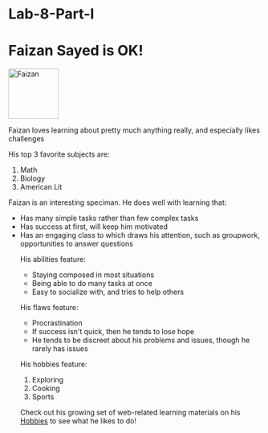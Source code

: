 # Lab-8-Part-I

<!DOCTYPE html>
<html>

<head>
    <title>Lab 8.1: My Webpage</title>
    <meta charset="utf-8">
    <link rel="stylesheet" href="styles.css">
    <meta name="description" content="Lab 8.1\ webpage">
</head>

<body>
    <h1>Faizan Sayed is OK!</h1>
    <img src="Lab 8.1 Pic.jpeg" alt="Faizan" title="A stunning portrait of Faizan" height="100" width="100">
    <p>Faizan loves learning about pretty much anything really, and especially likes challenges</p>
    <p>His top 3 favorite subjects are:</p>
    <ol>
        <li>Math</li>
        <li>Biology</li>
        <li>American Lit</li>
    </ol>
    <p>Faizan is an interesting speciman. He does well with learning that:</p>
    <ul>
        <li>Has many simple tasks rather than few complex tasks</li>
        <li>Has success at first, will keep him motivated</li>
        <li>Has an engaging class to which draws his attention, such as groupwork, opportunities to answer questions
        </li>
        <p>His abilities feature:</p>
        <ul>
            <li>Staying composed in most situations</li>
            <li>Being able to do many tasks at once</li>
            <li>Easy to socialize with, and tries to help others</li>
        </ul>
        <p>His flaws feature:</p>
        <ul>
            <li>Procrastination</li>
            <li>If success isn't quick, then he tends to lose hope</li>
            <li>He tends to be discreet about his problems and issues, though he rarely has issues</li>
        </ul>
        <p>His hobbies feature:</p>
        <ol>
            <li>Exploring</li>
            <li>Cooking</li>
            <li>Sports</li>
        </ol>
        <p>Check out his growing set of web-related learning materials on his <a
                href="C:\Users\faisay25\Documents\code\Unit 8\Lab 8.1\hobby_expansion.html">Hobbies</a> to see what he
            likes to do!</p>
</body>

</html>
